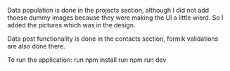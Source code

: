 <!-- # React + Vite

This template provides a minimal setup to get React working in Vite with HMR and some ESLint rules.

Currently, two official plugins are available:

- [@vitejs/plugin-react](https://github.com/vitejs/vite-plugin-react/blob/main/packages/plugin-react/README.md) uses [Babel](https://babeljs.io/) for Fast Refresh
- [@vitejs/plugin-react-swc](https://github.com/vitejs/vite-plugin-react-swc) uses [SWC](https://swc.rs/) for Fast Refresh -->

Data population is done in the projects section, although I did not add thoese dummy images because they
were making the UI a little wierd. So I added the pictures which was in the design.

Data post functionality is done in the contacts section, formik validations are also done there.

To run the application:
run npm install
run npm run dev
